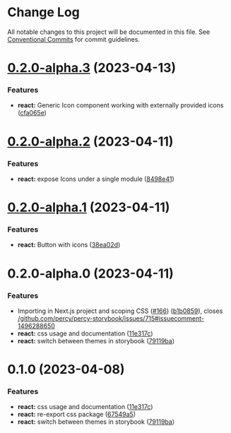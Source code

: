 # Change Log

All notable changes to this project will be documented in this file.
See [Conventional Commits](https://conventionalcommits.org) for commit guidelines.

# [0.2.0-alpha.3](https://github.com/compassion-global-experience/compassion-design-system/compare/@compassion-gds/react@0.2.0-alpha.2...@compassion-gds/react@0.2.0-alpha.3) (2023-04-13)

### Features

- **react:** Generic Icon component working with externally provided icons ([cfa065e](https://github.com/compassion-global-experience/compassion-design-system/commit/cfa065ea998893a28e24a96615dacecc2697e588))

# [0.2.0-alpha.2](https://github.com/compassion-global-experience/compassion-design-system/compare/@compassion-gds/react@0.2.0-alpha.1...@compassion-gds/react@0.2.0-alpha.2) (2023-04-11)

### Features

- **react:** expose Icons under a single module ([8498e41](https://github.com/compassion-global-experience/compassion-design-system/commit/8498e41ed883f4f796ac6a0807e6edb11ee11745))

# [0.2.0-alpha.1](https://github.com/compassion-global-experience/compassion-design-system/compare/@compassion-gds/react@0.2.0-alpha.0...@compassion-gds/react@0.2.0-alpha.1) (2023-04-11)

### Features

- **react:** Button with icons ([38ea02d](https://github.com/compassion-global-experience/compassion-design-system/commit/38ea02d7fe004d532600e08bea3d10315660d5e5))

# 0.2.0-alpha.0 (2023-04-11)

### Features

- Importing in Next.js project and scoping CSS ([#166](https://github.com/compassion-global-experience/compassion-design-system/issues/166)) ([b1b0859](https://github.com/compassion-global-experience/compassion-design-system/commit/b1b085970e0b921b9850380d98095e0eb337d9ef)), closes [/github.com/percy/percy-storybook/issues/715#issuecomment-1496288650](https://github.com//github.com/percy/percy-storybook/issues/715/issues/issuecomment-1496288650)
- **react:** css usage and documentation ([11e317c](https://github.com/compassion-global-experience/compassion-design-system/commit/11e317cca4ecdaa385e86d3a5571d7dca554685d))
- **react:** switch between themes in storybook ([79119ba](https://github.com/compassion-global-experience/compassion-design-system/commit/79119ba48ed3410eaebe9a91ccd076b05c2580c1))

# 0.1.0 (2023-04-08)

### Features

- **react:** css usage and documentation ([11e317c](https://github.com/compassion-global-experience/compassion-design-system/commit/11e317cca4ecdaa385e86d3a5571d7dca554685d))
- **react:** re-export css package ([67549a5](https://github.com/compassion-global-experience/compassion-design-system/commit/67549a58de3de6e02b58c5bdb6f4605001aae783))
- **react:** switch between themes in storybook ([79119ba](https://github.com/compassion-global-experience/compassion-design-system/commit/79119ba48ed3410eaebe9a91ccd076b05c2580c1))
